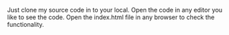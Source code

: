 Just clone my source code in to your local.
Open the code in any editor you like to see the code.
Open the index.html file in any browser to check the functionality.
